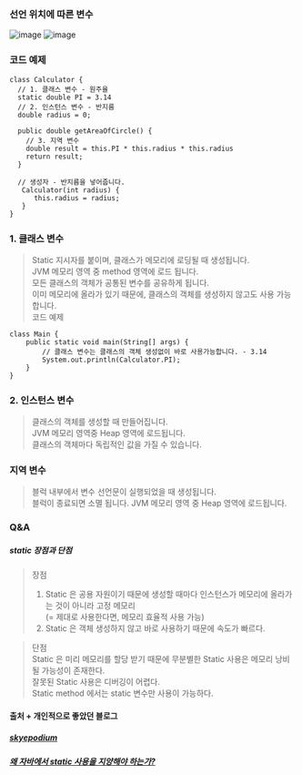 ### 선언 위치에 따른 변수
![image](https://user-images.githubusercontent.com/43161245/164358213-28be0e3e-8ce9-44b3-ab02-a30ffd683ffc.png)
![image](https://user-images.githubusercontent.com/43161245/164370818-10005acb-e924-4191-ad5a-ed2fcbcdde85.png)

### 코드 예제
```
class Calculator {
  // 1. 클래스 변수 - 원주율
  static double PI = 3.14
  // 2. 인스턴스 변수 - 반지름
  double radius = 0;
  
  public double getAreaOfCircle() {
    // 3. 지역 변수
    double result = this.PI * this.radius * this.radius
    return result;
  }
  
  // 생성자 - 반지름을 넣어줍니다.
   Calculator(int radius) {
      this.radius = radius;
   }
}
```

### 1. 클래스 변수
> Static 지시자를 붙이며, 클래스가 메모리에 로딩될 때 생성됩니다.  
> JVM 메모리 영역 중 method 영역에 로드 됩니다.  
> 모든 클래스의 객체가 공통된 변수를 공유하게 됩니다.  
> 이미 메모리에 올라가 있기 때문에, 클래스의 객체를 생성하지 않고도 사용 가능합니다.  
> 코드 예제  
```
class Main {
    public static void main(String[] args) {
        // 클래스 변수는 클래스의 객체 생성없이 바로 사용가능합니다. - 3.14
        System.out.println(Calculator.PI);
    }
}
```

### 2. 인스턴스 변수
> 클래스의 객체를 생성할 때 만들어집니다.  
> JVM 메모리 영역중 Heap 영역에 로드됩니다.  
> 클래스의 객체마다 독립적인 값을 가질 수 있습니다.  

### 지역 변수
> 블럭 내부에서 변수 선언문이 실행되었을 때 생성됩니다.  
> 블럭이 종료되면 소멸 됩니다.
> JVM 메모리 영역 중 Heap 영역에 로드됩니다.  

### Q&A
##### static 장점과 단점
> 장점  
> 1. Static 은 공용 자원이기 때문에 생성할 때마다 인스턴스가 메모리에 올라가는 것이 아니라 고정 메모리  
> (= 제대로 사용한다면, 메모리 효율적 사용 가능)  
> 2. Static 은 객체 생성하지 않고 바로 사용하기 때문에 속도가 빠르다.

> 단점  
> Static 은 미리 메모리를 할당 받기 때문에 무분별한 Static 사용은 메모리 낭비될 가능성이 존재한다.  
> 잘못된 Static 사용은 디버깅이 어렵다.  
> Static method 에서는 static 변수만 사용이 가능하다.

#### 출처 + 개인적으로 좋았던 블로그
##### [skyepodium](https://velog.io/@skyepodium/%EC%9E%90%EB%B0%94-%EC%84%A0%EC%96%B8%EC%9C%84%EC%B9%98%EC%97%90-%EB%94%B0%EB%A5%B8-%EB%B3%80%EC%88%98%EC%9D%98-%EC%A2%85%EB%A5%98-3%EA%B0%80%EC%A7%80) 
##### [왜 자바에서 static 사용을 지양해야 하는가?](https://unabated.tistory.com/entry/%EC%99%9C-%EC%9E%90%EB%B0%94%EC%97%90%EC%84%9C-static%EC%9D%98-%EC%82%AC%EC%9A%A9%EC%9D%84-%EC%A7%80%EC%96%91%ED%95%B4%EC%95%BC-%ED%95%98%EB%8A%94%EA%B0%80)
